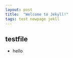 ```yaml
---
layout: post
title:  "Welcome to Jekyll!"
tags: test newpage jekll
---
```




## testfile



+ hello
